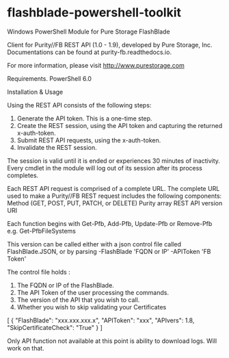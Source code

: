 # flashblade-powershell-toolkit
Windows PowerShell Module for Pure Storage FlashBlade

Client for Purity//FB REST API (1.0 - 1.9), developed by Pure Storage, Inc. Documentations can be found at purity-fb.readthedocs.io.

For more information, please visit http://www.purestorage.com

Requirements.
PowerShell 6.0

Installation & Usage

Using the REST API consists of the following steps:
1. Generate the API token. This is a one-time step.
2. Create the REST session, using the API token and capturing the returned x-auth-token. 
3. Submit REST API requests, using the x-auth-token.
4. Invalidate the REST session.

The session is valid until it is ended or experiences 30 minutes of inactivity.
Every cmdlet in the module will log out of its session after its process completes.

Each REST API request is comprised of a complete URL. The complete URL used to make a Purity//FB REST request includes the following components:
Method (GET, POST, PUT, PATCH, or DELETE) Purity array
REST API version
URI

Each function begins with Get-Pfb, Add-Pfb, Update-Pfb or Remove-Pfb
e.g. Get-PfbFileSystems

This version can be called either with a json control file called FlashBlade.JSON, 
or by parsing -FlashBlade 'FQDN or IP' -APIToken 'FB Token'

The control file holds :
1. The FQDN or IP of the FlashBlade.
2. The API Token of the user processing the commands.
3. The version of the API that you wish to call.
4. Whether you wish to skip validating your Certificates

[
	{
		"FlashBlade": 	"xxx.xxx.xxx.x",
		"APIToken": 	"xxx",
		"APIvers": 	1.8,
		"SkipCertificateCheck": "True"
	}
]

Only API function not available at this point is ability to download logs. 
Will work on that.
